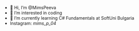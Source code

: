 - 👋 Hi, I’m @MimsPeeva
- 👀 I’m interested in coding
- 🌱 I’m currently learning C# Fundamentals at SoftUni Bulgaria
- Instagram: _mims_p_04_

<!---
MimsPeeva/MimsPeeva is a ✨ special ✨ repository because its `README.md` (this file) appears on your GitHub profile.
You can click the Preview link to take a look at your changes.
--->
